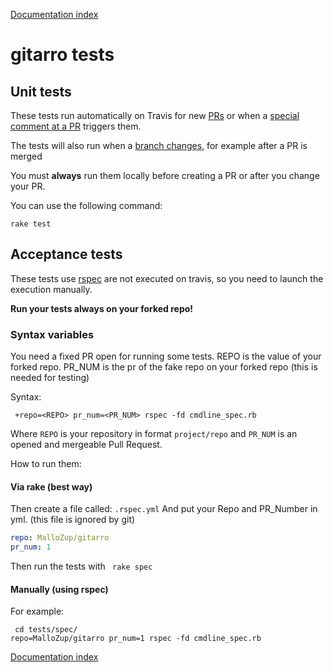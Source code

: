[Documentation index](../README.md#documentation)

# gitarro tests

## Unit tests 

These tests run automatically on Travis for new [PRs](https://travis-ci.org/openSUSE/gitarro/pull_requests) or when a [special comment at a PR](ADVANCED.md#retriggering-a-specific-test) triggers them.

The tests will also run when a [branch changes](https://travis-ci.org/openSUSE/gitarro/branches), for example after a PR is merged

You must **always** run them locally before creating a PR or after you change your PR.

You can use the following command:

```console
rake test
```

## Acceptance tests

These tests use [rspec](http://rspec.info/) are not executed on travis, so you need to launch the execution manually.


**Run your tests always on your forked repo!**

### Syntax variables

You need a fixed PR open for running some tests.
REPO is the value of your forked repo.
PR_NUM is the pr of the fake repo on your forked repo (this is needed for testing)

Syntax:
```console
 +repo=<REPO> pr_num=<PR_NUM> rspec -fd cmdline_spec.rb
```

Where ```REPO``` is your repository in format ```project/repo``` and ```PR_NUM``` is an opened and mergeable Pull Request.


How to run them:

#### Via rake (best way)

Then create a file called: `.rspec.yml`
And put your Repo and PR_Number in yml. (this file is ignored by git)

```yaml
repo: MalloZup/gitarro
pr_num: 1
```

Then run the tests with
``` rake spec```

#### Manually (using rspec)
For example:

```console
 cd tests/spec/
repo=MalloZup/gitarro pr_num=1 rspec -fd cmdline_spec.rb
```

[Documentation index](../README.md#documentation)
